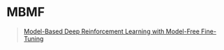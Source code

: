 # MBMF



> [ 
Model-Based Deep Reinforcement Learning 
with Model-Free Fine-Tuning](https://sites.google.com/view/mbmf)



